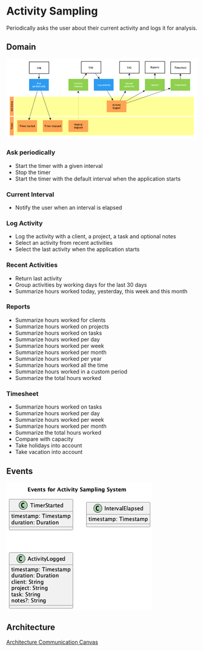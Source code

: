 # Activity Sampling

Periodically asks the user about their current activity and logs it for
analysis.

## Domain

![Domain](domain.png)

### Ask periodically

- Start the timer with a given interval
- Stop the timer
- Start the timer with the default interval when the application starts

### Current Interval

- Notify the user when an interval is elapsed

### Log Activity

- Log the activity with a client, a project, a task and optional notes
- Select an activity from recent activities
- Select the last activity when the application starts

### Recent Activities

- Return last activity
- Group activities by working days for the last 30 days
- Summarize hours worked today, yesterday, this week and this month

### Reports

- Summarize hours worked for clients
- Summarize hours worked on projects
- Summarize hours worked on tasks
- Summarize hours worked per day
- Summarize hours worked per week
- Summarize hours worked per month
- Summarize hours worked per year
- Summarize hours worked all the time
- Summarize hours worked in a custom period
- Summarize the total hours worked

### Timesheet

- Summarize hours worked on tasks
- Summarize hours worked per day
- Summarize hours worked per week
- Summarize hours worked per month
- Summarize the total hours worked
- Compare with capacity
- Take holidays into account
- Take vacation into account

## Events

![Events](events.png)

## Architecture

[Architecture Communication Canvas](https://html-preview.github.io/?url=https://github.com/falkoschumann/activity-sampling/blob/main/doc/acc.html)
